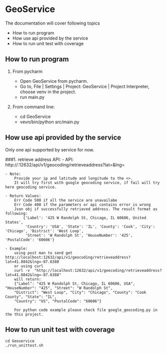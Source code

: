# GeoService
The documentation will cover following topics
- How to run program
- How use api provided by the service
- How to run unit test with coverage

## How to run program
1. From pycharm
   - Open GeoService from pycharm.
   - Go to, File | Settings | Project: GeoService | Project Interpreter, choose venv in the project.
   - run main.py

2. From command line:
   - cd GeoService
   - vevn/bin/python src/main.py
   
## How use api provided by the service
Only one api supported by service for now.

###1. retrieve address API:
    - API:
        http://<your ip>:12632/api/v1/geocoding/retrieveaddress?lat=<latitude>&lng=<longitude>
        
    - Note:
        Provide your ip and latitude and longitude to the <>. 
        It will try first with google geocoding service, if fail will try here geocoding service.
        
    - Return Values:
        Err Code 500 if all the service are unavailabe
        Err Code 400 if the parameters or api contains error is wrong
        Json obj if successfully retrieved address. The result format as following:
            {'Label': '425 W Randolph St, Chicago, IL 60606, United States',
             'Country': 'USA', 'State': 'IL', 'County': 'Cook', 'City': 'Chicago', 'District': 'West Loop',
             'Street': 'W Randolph St', 'HouseNumber': '425', 'PostalCode': '60606'} 

    - Example:
        using post man to send get http://localhost:12632/api/v1/geocoding/retrieveaddress?lat=41.8842&lng=-87.6388
        or using curl
        curl -v  "http://localhost:12632/api/v1/geocoding/retrieveaddress?lat=41.8842&lng=-87.6388"
        will return:
        {"Label": "425 W Randolph St, Chicago, IL 60606, USA", "HouseNumber": "425", "Street": "W Randolph St", 
        "District": "West Loop", "City": "Chicago", "County": "Cook County", "State": "IL", 
        "Country": "US", "PostalCode": "60606"}
        
        For python code example please check file google_geocoding.py in the this project.
        
        
## How to run unit test with coverage
    cd Geoservice
    ./run_unittest.sh
 